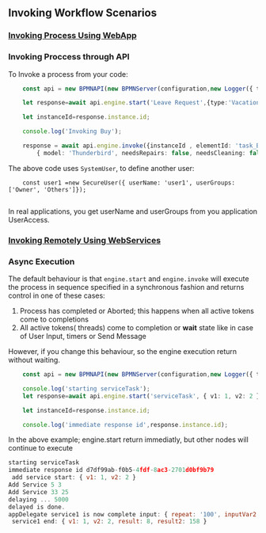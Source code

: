 ## Invoking Workflow Scenarios

### [Invoking Process Using WebApp ](./examples/BuyCar-Web.md)

### Invoking Proccess through API

To Invoke a process from your code:


```ts
    const api = new BPMNAPI(new BPMNServer(configuration,new Logger({ toConsole: false}),{cron:false}));

    let response=await api.engine.start('Leave Request',{type:'Vacation'},SystemUser);

    let instanceId=response.instance.id;

    console.log('Invoking Buy');

    response = await api.engine.invoke({instanceId , elementId: 'task_Buy' },
        { model: 'Thunderbird', needsRepairs: false, needsCleaning: false },SystemUser);

```
The above code uses `SystemUser`, to define another user:
```
    const user1 =new SecureUser({ userName: 'user1', userGroups: ['Owner', 'Others']});
    
```
In real applications, you get userName and userGroups from you application UserAccess.

### [Invoking Remotely Using WebServices](./examples/BuyCar-Remote.md)

### Async Execution

The default behaviour is that `engine.start` and `engine.invoke` will execute the process in sequence specified in a synchronous fashion and returns control in one of these cases:

  1. Process has completed or Aborted; this happens when all active tokens come to completions
  2. All active tokens( threads) come to completion or **wait** state like in case of User Input, timers or Send Message

However, if you change this behaviour, so the engine execution return without waiting.

```ts
    const api = new BPMNAPI(new BPMNServer(configuration,new Logger({ toConsole: false}),{cron:false}));

    console.log('starting serviceTask');
    let response=await api.engine.start('serviceTask', { v1: 1, v2: 2 }, SystemUser, {noWait:true});

    let instanceId=response.instance.id;

    console.log('immediate response id',response.instance.id);
```
In the above example; engine.start return immediatly, but other nodes will continue to execute 
```js
starting serviceTask
immediate response id d7df99ab-f0b5-4fdf-8ac3-2701d0bf9b79
 add service start: { v1: 1, v2: 2 }
Add Service 5 3
Add Service 33 25
delaying ... 5000
delayed is done.
appDelegate service1 is now complete input: { repeat: '100', inputVar2: undefined } output: 1 item.data { v1: 1, v2: 2, result: 8, result2: 158 }
 service1 end: { v1: 1, v2: 2, result: 8, result2: 158 }
```